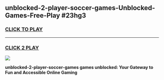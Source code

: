 
## unblocked-2-player-soccer-games-Unblocked-Games-Free-Play #23hg3
<h3>
<a href="https://us.freeplayer.one?title=unblocked-2-player-soccer-games&ref=9M">CLICK TO PLAY</a></h3>
<hr>

<h3>
<a href="https://us.freeplayer.one?title=unblocked-2-player-soccer-games&ref=9M">CLICK 2 PLAY</a>
  
</h3>

<a href="https://us.freeplayer.one?title=unblocked-2-player-soccer-games&ref=9M"><img src="https://clearcache.store/games.png"></a>


**unblocked-2-player-soccer-games games unblocked: Your Gateway to Fun and Accessible Online Gaming**
